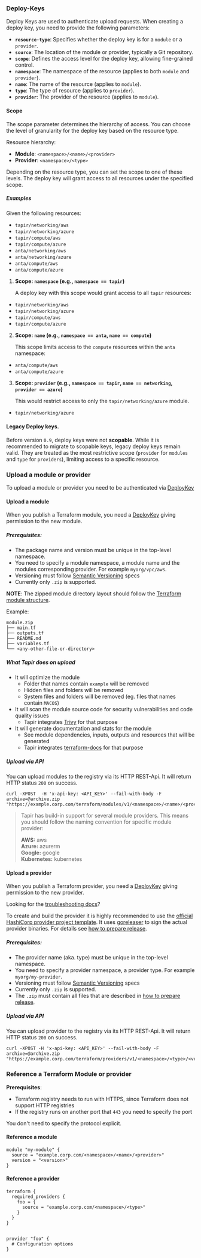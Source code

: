 ### Deploy-Keys


Deploy Keys are used to authenticate upload requests. When creating a deploy key, you need to provide the following parameters:

- **`resource-type`**: Specifies whether the deploy key is for a `module` or a `provider`.
- **`source`**: The location of the module or provider, typically a Git repository.
- **`scope`**: Defines the access level for the deploy key, allowing fine-grained control.
- **`namespace`**: The namespace of the resource (applies to both `module` and `provider`).
- **`name`**: The name of the resource (applies to `module`).
- **`type`**: The type of resource (applies to `provider`).
- **`provider`**: The provider of the resource (applies to `module`).

#### Scope

The scope parameter determines the hierarchy of access. You can choose the level of granularity for the deploy key based on the resource type.

Resource hierarchy:
- **Module**: `<namespace>/<name>/<provider>`
- **Provider**: `<namespace>/<type>`

Depending on the resource type, you can set the scope to one of these levels. The deploy key will grant access to all resources under the specified scope.

##### Examples

Given the following resources:

- `tapir/networking/aws`
- `tapir/networking/azure`
- `tapir/compute/aws`
- `tapir/compute/azure`
- `anta/networking/aws`
- `anta/networking/azure`
- `anta/compute/aws`
- `anta/compute/azure`

1. **Scope: `namespace` (e.g., `namespace == tapir`)**

   A deploy key with this scope would grant access to all `tapir` resources:

  - `tapir/networking/aws`
  - `tapir/networking/azure`
  - `tapir/compute/aws`
  - `tapir/compute/azure`

2. **Scope: `name` (e.g., `namespace == anta`, `name == compute`)**

   This scope limits access to the `compute` resources within the `anta` namespace:

  - `anta/compute/aws`
  - `anta/compute/azure`

3. **Scope: `provider` (e.g., `namespace == tapir`, `name == networking`, `provider == azure`)**

   This would restrict access to only the `tapir/networking/azure` module.

  - `tapir/networking/azure`

#### Legacy Deploy keys.

Before version `0.9`, deploy keys were not **scopable**. While it is recommended to migrate to scopable keys, legacy deploy keys remain valid. They are treated as the most restrictive scope (`provider` for `modules` and `type` for `providers`), limiting access to a specific resource.

### Upload a module or provider

To upload a module or provider you need to be authenticated via [DeployKey](#deploy-keys)

#### Upload a module

When you publish a Terraform module, you need a [DeployKey](#deploy-keys) giving permission to the new module.

##### Prerequisites:
* The package name and version must be unique in the top-level namespace.
* You need to specify a module namespace, a module name and the modules corresponding provider. For example `myorg/vpc/aws`.
* Versioning must follow [Semantic Versioning](https://semver.org) specs
* Currently only `.zip` is supported.

**NOTE**: The zipped module directory layout should follow the [Terraform module structure](https://www.terraform.io/docs/language/modules/develop/structure.html).

Example:
```
module.zip
├── main.tf
├── outputs.tf
├── README.md
├── variables.tf
└── <any-other-file-or-directory>
```

##### What Tapir does on upload

* It will optimize the module
    * Folder that names contain `example` will be removed
    * Hidden files and folders will be removed
    * System files and folders will be removed (eg. files that names  contain `MACOS`)
* It will scan the module source code for security vulnerabilities and code quality issues
    * Tapir integrates [Trivy](https://trivy.dev/) for that purpose
* It will generate documentation and stats for the module
    * See module dependencies, inputs, outputs and resources that will be generated
    * Tapir integrates [terraform-docs](https://terraform-docs.io/) for that purpose

##### Upload via API

You can upload modules to the registry via its HTTP REST-Api. It will return HTTP status `200` on success.
```shell
curl -XPOST  -H 'x-api-key: <API_KEY>' --fail-with-body -F archive=@archive.zip "https://example.corp.com/terraform/modules/v1/<namespace>/<name>/<provider>/<version>"
```
> Tapir has build-in support for several module providers. This means you should follow the naming convention for specific module provider:
>
> **AWS:** aws <br/>
> **Azure:** azurerm <br/>
> **Google:** google <br/>
> **Kubernetes:** kubernetes <br/>

#### Upload a provider
When you publish a Terraform provider, you need a [DeployKey](#deploy-keys) giving permission to the new provider.


Looking for the [troubleshooting docs](./TROUBLESHOOT.md)?

To create and build the provider it is highly recommended to use the [official HashiCorp provider project template](https://github.com/hashicorp/terraform-provider-scaffolding). It uses [goreleaser](https://goreleaser.com/) to sign the actual provider binaries. For details see [how to prepare release](https://developer.hashicorp.com/terraform/registry/providers/publishing#preparing-your-provider).

##### Prerequisites:
* The provider name (aka. type) must be unique in the top-level namespace.
* You need to specify a provider namespace, a provider type. For example `myorg/my-provider`.
* Versioning must follow [Semantic Versioning](https://semver.org) specs
* Currently only `.zip` is supported.
* The `.zip` must contain all files that are described in [how to prepare release](https://developer.hashicorp.com/terraform/registry/providers/publishing#preparing-your-provider).

##### Upload via API

You can upload provider to the registry via its HTTP REST-Api. It will return HTTP status `200` on success.
```shell
curl -XPOST -H 'x-api-key: <API_KEY>' --fail-with-body -F archive=@archive.zip "https://example.corp.com/terraform/providers/v1/<namespace>/<type>/<version>"
```

### Reference a Terraform Module or provider

**Prerequisites**:
* Terraform registry needs to run with HTTPS, since Terraform does not support HTTP registries
* If the registry runs on another port that `443` you need to specify the port

You don't need to specify the protocol explicit.

####  Reference a module

```hcl
module "my-module" {
  source = "example.corp.com/<namespace>/<name>/<provider>"
  version = "<version>"
}
```

#### Reference a provider

```hcl
terraform {
  required_providers {
    foo = {
      source = "example.corp.com/<namespace>/<type>"
    }
  }
}


provider "foo" {
  # Configuration options
}
```